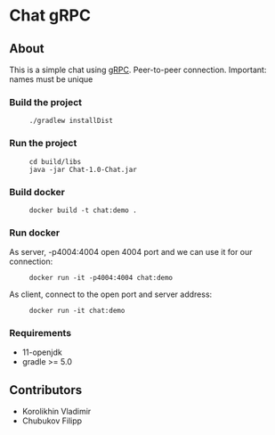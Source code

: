 # Chat gRPC

## About
This is a simple chat using [gRPC](https://grpc.io/).
Peer-to-peer connection.
Important: names must be unique

### Build the project

         ./gradlew installDist
         
### Run the project

         cd build/libs
         java -jar Chat-1.0-Chat.jar
         
### Build docker

         docker build -t chat:demo .
         
### Run docker
As server, -p4004:4004 open 4004 port and we can use it for our connection:

         docker run -it -p4004:4004 chat:demo
         
As client, connect to the open port and server address:

         docker run -it chat:demo

### Requirements
* 11-openjdk
* gradle >= 5.0

## Contributors

* Korolikhin Vladimir
* Chubukov Filipp


